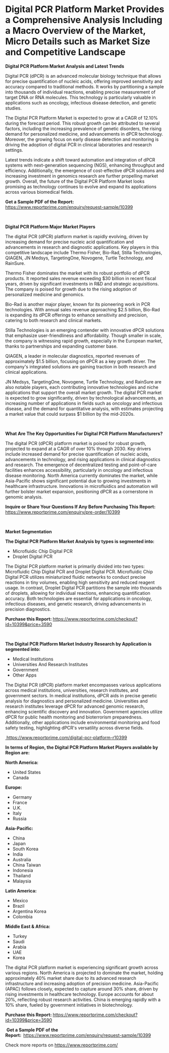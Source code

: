 <p><h1>Digital PCR Platform Market Provides a Comprehensive Analysis Including a Macro Overview of the Market, Micro Details such as Market Size and Competitive Landscape</h1></p><p><strong>Digital PCR Platform Market Analysis and Latest Trends</strong></p>
<p><p>Digital PCR (dPCR) is an advanced molecular biology technique that allows for precise quantification of nucleic acids, offering improved sensitivity and accuracy compared to traditional methods. It works by partitioning a sample into thousands of individual reactions, enabling precise measurement of target DNA or RNA molecules. This technology is particularly valuable in applications such as oncology, infectious disease detection, and genetic studies.</p><p>The Digital PCR Platform Market is expected to grow at a CAGR of 12.10% during the forecast period. This robust growth can be attributed to several factors, including the increasing prevalence of genetic disorders, the rising demand for personalized medicine, and advancements in dPCR technology. Moreover, the growing focus on early disease detection and monitoring is driving the adoption of digital PCR in clinical laboratories and research settings.</p><p>Latest trends indicate a shift toward automation and integration of dPCR systems with next-generation sequencing (NGS), enhancing throughput and efficiency. Additionally, the emergence of cost-effective dPCR solutions and increasing investment in genomics research are further propelling market growth. Overall, the future of the Digital PCR Platform Market looks promising as technology continues to evolve and expand its applications across various biomedical fields.</p></p>
<p><strong>Get a Sample PDF of the Report:&nbsp;</strong> <a href="https://www.reportprime.com/enquiry/request-sample/10399?utm_campaign=2535&utm_medium=2&utm_source=Github&utm_content=ia&utm_term=20032025&utm_id=digital-pcr-platform">https://www.reportprime.com/enquiry/request-sample/10399</a></p>
<p>&nbsp;</p>
<p><strong>Digital PCR Platform Major Market Players</strong></p>
<p><p>The digital PCR (dPCR) platform market is rapidly evolving, driven by increasing demand for precise nucleic acid quantification and advancements in research and diagnostic applications. Key players in this competitive landscape include Thermo Fisher, Bio-Rad, Stilla Technologies, QIAGEN, JN Medsys, TargetingOne, Novogene, Turtle Technology, and RainSure.</p><p>Thermo Fisher dominates the market with its robust portfolio of dPCR products. It reported sales revenue exceeding $30 billion in recent fiscal years, driven by significant investments in R&D and strategic acquisitions. The company is poised for growth due to the rising adoption of personalized medicine and genomics.</p><p>Bio-Rad is another major player, known for its pioneering work in PCR technologies. With annual sales revenue approaching $2.5 billion, Bio-Rad is expanding its dPCR offerings to enhance sensitivity and precision, catering to both research and clinical markets.</p><p>Stilla Technologies is an emerging contender with innovative dPCR solutions that emphasize user-friendliness and affordability. Though smaller in scale, the company is witnessing rapid growth, especially in the European market, thanks to partnerships and expanding customer base. </p><p>QIAGEN, a leader in molecular diagnostics, reported revenues of approximately $1.5 billion, focusing on dPCR as a key growth driver. The company's integrated solutions are gaining traction in both research and clinical applications.</p><p>JN Medsys, TargetingOne, Novogene, Turtle Technology, and RainSure are also notable players, each contributing innovative technologies and niche applications that support the overall market growth. The digital PCR market is expected to grow significantly, driven by technological advancements, an increasing number of applications in fields such as oncology and infectious disease, and the demand for quantitative analysis, with estimates projecting a market value that could surpass $1 billion by the mid-2020s.</p></p>
<p>&nbsp;</p>
<p><strong>What Are The Key Opportunities For Digital PCR Platform Manufacturers?</strong></p>
<p><p>The digital PCR (dPCR) platform market is poised for robust growth, projected to expand at a CAGR of over 10% through 2030. Key drivers include increased demand for precise quantification of nucleic acids, advancements in technology, and rising applications in clinical diagnostics and research. The emergence of decentralized testing and point-of-care facilities enhances accessibility, particularly in oncology and infectious disease monitoring. North America currently dominates the market, while Asia-Pacific shows significant potential due to growing investments in healthcare infrastructure. Innovations in microfluidics and automation will further bolster market expansion, positioning dPCR as a cornerstone in genomic analysis.</p></p>
<p><strong>Inquire or Share Your Questions If Any Before Purchasing This Report:</strong> <a href="https://www.reportprime.com/enquiry/pre-order/10399?utm_campaign=2535&utm_medium=2&utm_source=Github&utm_content=ia&utm_term=20032025&utm_id=digital-pcr-platform">https://www.reportprime.com/enquiry/pre-order/10399</a></p>
<p>&nbsp;</p>
<p><strong>Market Segmentation</strong></p>
<p><strong>The Digital PCR Platform Market Analysis by types is segmented into:</strong></p>
<p><ul><li>Microfluidic Chip Digital PCR</li><li>Droplet Digital PCR</li></ul></p>
<p><p>The Digital PCR platform market is primarily divided into two types: Microfluidic Chip Digital PCR and Droplet Digital PCR. Microfluidic Chip Digital PCR utilizes miniaturized fluidic networks to conduct precise reactions in tiny volumes, enabling high sensitivity and reduced reagent usage. In contrast, Droplet Digital PCR partitions the sample into thousands of droplets, allowing for individual reactions, enhancing quantification accuracy. Both technologies are essential for applications in oncology, infectious diseases, and genetic research, driving advancements in precision diagnostics.</p></p>
<p><strong>Purchase this Report:&nbsp;</strong><a href="https://www.reportprime.com/checkout?id=10399&price=3590&utm_campaign=2535&utm_medium=2&utm_source=Github&utm_content=ia&utm_term=20032025&utm_id=digital-pcr-platform">https://www.reportprime.com/checkout?id=10399&price=3590</a></p>
<p>&nbsp;</p>
<p><strong>The Digital PCR Platform Market Industry Research by Application is segmented into:</strong></p>
<p><ul><li>Medical Institutions</li><li>Universities And Research Institutes</li><li>Government</li><li>Other Apps</li></ul></p>
<p><p>The Digital PCR (dPCR) platform market encompasses various applications across medical institutions, universities, research institutes, and government sectors. In medical institutions, dPCR aids in precise genetic analysis for diagnostics and personalized medicine. Universities and research institutes leverage dPCR for advanced genomic research, enhancing scientific discovery and innovation. Government agencies utilize dPCR for public health monitoring and bioterrorism preparedness. Additionally, other applications include environmental monitoring and food safety testing, highlighting dPCR's versatility across diverse fields.</p></p>
<p><a href="https://www.reportprime.com/digital-pcr-platform-r10399?utm_campaign=2535&utm_medium=2&utm_source=Github&utm_content=ia&utm_term=20032025&utm_id=digital-pcr-platform">&nbsp;https://www.reportprime.com/digital-pcr-platform-r10399</a></p>
<p><strong>In terms of Region, the Digital PCR Platform Market Players available by Region are:</strong></p>
<p>
    <p> <strong> North America: </strong>
        <ul>
            <li>United States</li>
            <li>Canada</li>
        </ul>
        </p> 
    <p> <strong> Europe: </strong>
        <ul>
            <li>Germany</li>
            <li>France</li>
            <li>U.K.</li>
            <li>Italy</li>
            <li>Russia</li>
        </ul>
        </p> 
    <p> <strong> Asia-Pacific: </strong>
        <ul>
            <li>China</li>
            <li>Japan</li>
            <li>South Korea</li>
            <li>India</li>
            <li>Australia</li>
            <li>China Taiwan</li>
            <li>Indonesia</li>
            <li>Thailand</li>
            <li>Malaysia</li>
        </ul>
        </p> 
    <p> <strong> Latin America: </strong>
        <ul>
            <li>Mexico</li>
            <li>Brazil</li>
            <li>Argentina Korea</li>
            <li>Colombia</li>
        </ul>
        </p> 
    <p> <strong> Middle East & Africa: </strong>
        <ul>
            <li>Turkey</li>
            <li>Saudi</li>
            <li>Arabia</li>
            <li>UAE</li>
            <li>Korea</li>
        </ul>
    </p>
    </p>
<p><p>The digital PCR platform market is experiencing significant growth across various regions. North America is projected to dominate the market, holding approximately 40% market share due to its advanced research infrastructure and increasing adoption of precision medicine. Asia-Pacific (APAC) follows closely, expected to capture around 30% share, driven by rising investments in healthcare technology. Europe accounts for about 20%, reflecting robust research activities. China is emerging rapidly with a 10% share, fueled by government initiatives in biotechnology.</p></p>
<p><strong>Purchase this Report: </strong><a href="https://www.reportprime.com/checkout?id=10399&price=3590&utm_campaign=2535&utm_medium=2&utm_source=Github&utm_content=ia&utm_term=20032025&utm_id=digital-pcr-platform">https://www.reportprime.com/checkout?id=10399&price=3590</a></p>
<p>&nbsp;<strong>Get a Sample PDF of the Report:&nbsp;&nbsp;</strong><a href="https://www.reportprime.com/enquiry/request-sample/10399?utm_campaign=2535&utm_medium=2&utm_source=Github&utm_content=ia&utm_term=20032025&utm_id=digital-pcr-platform">https://www.reportprime.com/enquiry/request-sample/10399</a></p>
<p><strong></strong></p>
<p>Check more reports on <a href="https://www.reportprime.com/?utm_campaign=2535&utm_medium=2&utm_source=Github&utm_content=ia&utm_term=20032025&utm_id=digital-pcr-platform">https://www.reportprime.com/</a></p>